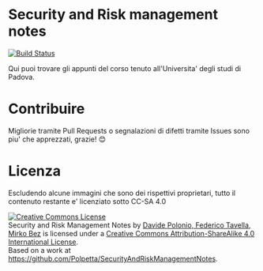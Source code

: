 Security and Risk management notes
==================================

[![Build Status](https://travis-ci.org/Polpetta/SecurityAndRiskManagementNotes.svg?branch=master)](https://travis-ci.org/Polpetta/SecurityAndRiskManagementNotes)

Qui puoi trovare gli appunti del corso tenuto all'Universita' degli studi di Padova.

# Contribuire

Migliorie tramite Pull Requests o segnalazioni di difetti tramite Issues sono piu' che apprezzati, grazie! :blush:

# Licenza

Escludendo alcune immagini che sono dei rispettivi proprietari, tutto il contenuto restante e' licenziato sotto CC-SA 4.0

<a rel="license" href="http://creativecommons.org/licenses/by-sa/4.0/"><img alt="Creative Commons License" style="border-width:0" src="https://i.creativecommons.org/l/by-sa/4.0/88x31.png" /></a><br /><span xmlns:dct="http://purl.org/dc/terms/" href="http://purl.org/dc/dcmitype/Text" property="dct:title" rel="dct:type">Security and Risk Management Notes</span> by <a xmlns:cc="http://creativecommons.org/ns#" href="https://github.com/Polpetta" property="cc:attributionName" rel="cc:attributionURL">Davide Polonio, Federico Tavella, Mirko Bez</a> is licensed under a <a rel="license" href="http://creativecommons.org/licenses/by-sa/4.0/">Creative Commons Attribution-ShareAlike 4.0 International License</a>.<br />Based on a work at <a xmlns:dct="http://purl.org/dc/terms/" href="https://github.com/Polpetta/SecurityAndRiskManagementNotes" rel="dct:source">https://github.com/Polpetta/SecurityAndRiskManagementNotes</a>.

